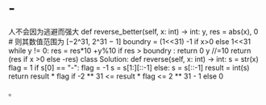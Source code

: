 # -
人不会因为逃避而强大
def reverse_better(self, x: int) -> int:
        y, res = abs(x), 0
        # 则其数值范围为 [−2^31,  2^31 − 1]
        boundry = (1<<31) -1 if x>0 else 1<<31
        while y != 0:
            res = res*10 +y%10
            if res > boundry :
                return 0
            y //=10
        return (res if x >0 
            else -res)
   class Solution:
    def reverse(self, x: int) -> int:
        s = str(x)
        flag = 1
        if s[0] == "-":
            flag = -1
            s = s[1:][::-1]
        else:
            s = s[::-1]
        result = int(s)
        return result * flag if -2 ** 31 <= result * flag <= 2 ** 31 - 1 else 0

。         

